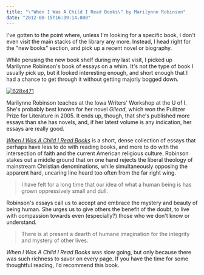 ```yaml
---
title: "\"When I Was A Child I Read Books\" by Marilynne Robinson"
date: "2012-08-15T16:39:14.000"
---
```


I've gotten to the point where, unless I'm looking for a specific book, I don't even visit the main stacks of the library any more. Instead, I head right for the "new books" section, and pick up a recent novel or biography.

While perusing the new book shelf during my last visit, I picked up Marilynne Robinson's book of essays on a whim. It's not the type of book I usually pick up, but it looked interesting enough, and short enough that I had a chance to get through it without getting majorly bogged down.

[![](http://chrishubbs.com/wordpress/wp-content/uploads/2012/08/628x471.jpg "628x471")](http://www.amazon.com/gp/product/0374298785/ref=as_li_ss_il?ie=UTF8&camp=1789&creative=390957&creativeASIN=0374298785&linkCode=as2&tag=chrishubbs-20)

Marilynne Robinson teaches at the Iowa Writers' Workshop at the U of I. She's probably best known for her novel _Gilead_, which won the Pulitzer Prize for Literature in 2005. It ends up, though, that she's published more essays than she has novels, and, if her latest volume is any indication, her essays are really good.

_[When I Was A Child I Read Books](http://www.amazon.com/gp/product/0374298785/ref=as_li_ss_tl?ie=UTF8&camp=1789&creative=390957&creativeASIN=0374298785&linkCode=as2&tag=chrishubbs-20)_ is a short, dense collection of essays that perhaps have less to do with reading books, and more to do with the intersection of faith and the current American religious culture. Robinson stakes out a middle ground that on one hand rejects the liberal theology of mainstream Christian denominations, while simultaneously opposing the apparent hard, uncaring line heard too often from the far right wing.

> I have felt for a long time that our idea of what a human being is has grown oppressively small and dull.

Robinson's essays call us to accept and embrace the mystery and beauty of being human. She urges us to give others the benefit of the doubt, to live with compassion towards even (especially?) those who we don't know or understand.

> There is at present a dearth of humane imagination for the integrity and mystery of other lives.

_When I Was A Child I Read Books_ was slow going, but only because there was such richness to savor on every page. If you have the time for some thoughtful reading, I'd recommend this book.

